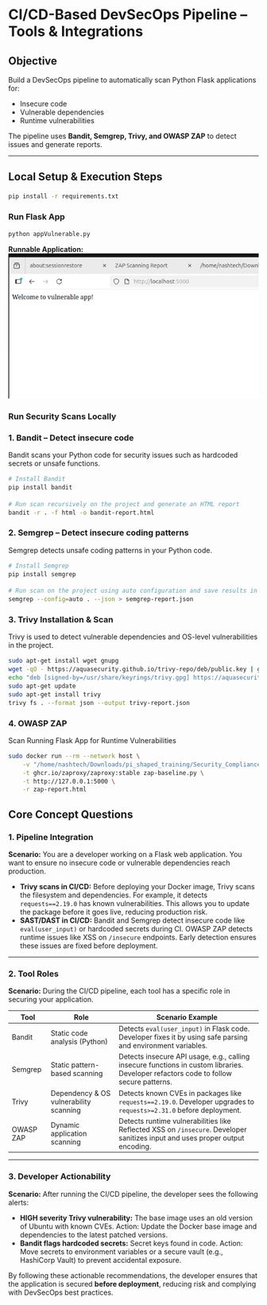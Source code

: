# CI/CD-Based DevSecOps Pipeline – Tools & Integrations

## Objective
Build a DevSecOps pipeline to automatically scan Python Flask applications for:  
- Insecure code  
- Vulnerable dependencies  
- Runtime vulnerabilities  

The pipeline uses **Bandit, Semgrep, Trivy, and OWASP ZAP** to detect issues and generate reports.

---

## Local Setup & Execution Steps
```bash
pip install -r requirements.txt
```

###  Run Flask App
```bash
python appVulnerable.py
```
**Runnable Application:** ![Runnable application](Screenshots/ApplicationImage.png)

### Run Security Scans Locally

### 1. Bandit – Detect insecure code
Bandit scans your Python code for security issues such as hardcoded secrets or unsafe functions.

```bash
# Install Bandit
pip install bandit

# Run scan recursively on the project and generate an HTML report
bandit -r . -f html -o bandit-report.html

```

### 2. Semgrep – Detect insecure coding patterns
Semgrep detects unsafe coding patterns in your Python code.

```bash
# Install Semgrep
pip install semgrep

# Run scan on the project using auto configuration and save results in JSON
semgrep --config=auto . --json > semgrep-report.json
```

### 3. Trivy Installation & Scan
Trivy is used to detect vulnerable dependencies and OS-level vulnerabilities in the project.

```bash
sudo apt-get install wget gnupg
wget -qO - https://aquasecurity.github.io/trivy-repo/deb/public.key | gpg --dearmor | sudo tee /usr/share/keyrings/trivy.gpg > /dev/null
echo "deb [signed-by=/usr/share/keyrings/trivy.gpg] https://aquasecurity.github.io/trivy-repo/deb generic main" | sudo tee -a /etc/apt/sources.list.d/trivy.list
sudo apt-get update
sudo apt-get install trivy
trivy fs . --format json --output trivy-report.json
```

### 4. OWASP ZAP
Scan Running Flask App for Runtime Vulnerabilities

```bash
sudo docker run --rm --network host \
    -v "/home/nashtech/Downloads/pi_shaped_training/Security_Compliance_workshop-Shrasti/day4:/zap/wrk/" \
    -t ghcr.io/zaproxy/zaproxy:stable zap-baseline.py \
    -t http://127.0.0.1:5000 \
    -r zap-report.html
```

## Core Concept Questions

### 1. Pipeline Integration

**Scenario:** You are a developer working on a Flask web application. You want to ensure no insecure code or vulnerable dependencies reach production.  

- **Trivy scans in CI/CD:** Before deploying your Docker image, Trivy scans the filesystem and dependencies. For example, it detects `requests==2.19.0` has known vulnerabilities. This allows you to update the package before it goes live, reducing production risk.  
- **SAST/DAST in CI/CD:** Bandit and Semgrep detect insecure code like `eval(user_input)` or hardcoded secrets during CI. OWASP ZAP detects runtime issues like XSS on `/insecure` endpoints. Early detection ensures these issues are fixed before deployment.

---

### 2. Tool Roles

**Scenario:** During the CI/CD pipeline, each tool has a specific role in securing your application.

| Tool       | Role                           | Scenario Example |
|------------|--------------------------------|-----------------|
| Bandit     | Static code analysis (Python) | Detects `eval(user_input)` in Flask code. Developer fixes it by using safe parsing and environment variables. |
| Semgrep    | Static pattern-based scanning  | Detects insecure API usage, e.g., calling insecure functions in custom libraries. Developer refactors code to follow secure patterns. |
| Trivy      | Dependency & OS vulnerability scanning | Detects known CVEs in packages like `requests==2.19.0`. Developer upgrades to `requests>=2.31.0` before deployment. |
| OWASP ZAP  | Dynamic application scanning   | Detects runtime vulnerabilities like Reflected XSS on `/insecure`. Developer sanitizes input and uses proper output encoding. |

---

### 3. Developer Actionability

**Scenario:** After running the CI/CD pipeline, the developer sees the following alerts:

- **HIGH severity Trivy vulnerability:** The base image uses an old version of Ubuntu with known CVEs. Action: Update the Docker base image and dependencies to the latest patched versions.  
- **Bandit flags hardcoded secrets:** Secret keys found in code. Action: Move secrets to environment variables or a secure vault (e.g., HashiCorp Vault) to prevent accidental exposure.

By following these actionable recommendations, the developer ensures that the application is secured **before deployment**, reducing risk and complying with DevSecOps best practices.
